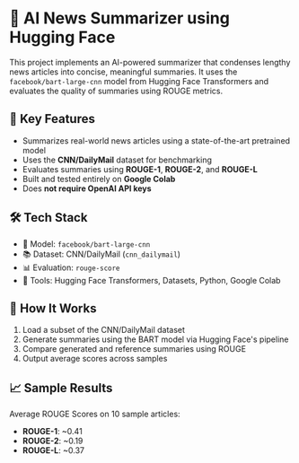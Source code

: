 # 🧠 AI News Summarizer using Hugging Face

This project implements an AI-powered summarizer that condenses lengthy news articles into concise, meaningful summaries. It uses the `facebook/bart-large-cnn` model from Hugging Face Transformers and evaluates the quality of summaries using ROUGE metrics.

## 🔧 Key Features

- Summarizes real-world news articles using a state-of-the-art pretrained model
- Uses the **CNN/DailyMail** dataset for benchmarking
- Evaluates summaries using **ROUGE-1**, **ROUGE-2**, and **ROUGE-L**
- Built and tested entirely on **Google Colab**
- Does **not require OpenAI API keys**

## 🛠 Tech Stack

- 🧠 Model: `facebook/bart-large-cnn`
- 📚 Dataset: CNN/DailyMail (`cnn_dailymail`)
- 📊 Evaluation: `rouge-score`
- 🧰 Tools: Hugging Face Transformers, Datasets, Python, Google Colab

## 🚀 How It Works

1. Load a subset of the CNN/DailyMail dataset
2. Generate summaries using the BART model via Hugging Face's pipeline
3. Compare generated and reference summaries using ROUGE
4. Output average scores across samples

## 📈 Sample Results

Average ROUGE Scores on 10 sample articles:

- **ROUGE-1**: ~0.41
- **ROUGE-2**: ~0.19
- **ROUGE-L**: ~0.37
